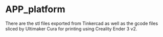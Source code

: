 # APP_platform
There are the stl files exported from Tinkercad as well as the gcode files sliced by Ultimaker Cura for printing using Creality Ender 3 v2. 
